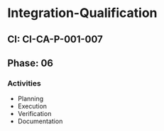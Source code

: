 # Integration-Qualification

## CI: CI-CA-P-001-007
## Phase: 06

### Activities
- Planning
- Execution
- Verification
- Documentation
